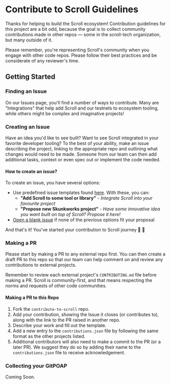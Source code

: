 # Contribute to Scroll Guidelines

Thanks for helping to build the Scroll ecosystem! Contribution guidelines for this project are a bit odd, because the goal is to collect community contributions made in other repos — some in the scroll-tech organization, but many outside of it.

Please remember, you're representing Scroll's community when you engage with other code repos. Please follow their best practices and be considerate of any reviewer's time.

## Getting Started

### Finding an Issue

On our Issues page, you'll find a number of ways to contribute. Many are "Integrations" that help add Scroll and our testnets to ecosystem tooling, while others might be complex and imaginative projects!

### Creating an Issue

Have an idea you'd like to see built? Want to see Scroll integrated in your favorite developer tooling? To the best of your ability, make an issue describing the project, linking to the appropriate repo and outlining what changes would need to be made. Someone from our team can then add additional tasks, context or even spec out or implement the code needed.

#### How to create an issue?
To create an issue, you have several options:
- Use predefined issue templates found [here](https://github.com/scroll-tech/contribute-to-scroll/issues/new/choose). With these, you can:
   - **"Add Scroll to some tool or library"** - _Integrate Scroll into your favourite project_
   - **"Propose new Skunkworks project"** - _Have some innovative idea you want built on top of Scroll? Propose it here!_
- [Open a blank issue](https://github.com/scroll-tech/contribute-to-scroll/issues/new) if none of the previous options fit your proposal

And that's it! You've started your contribution to Scroll journey 📜 🚀

### Making a PR

Please start by making a PR to any external repo first. You can then create a draft PR to this repo so that our team can help comment on and review any contributions to external projects.

Remember to review each external project's `CONTRIBUTING.md` file before making a PR. Scroll is community-first, and that means respecting the norms and requests of other code communities.

#### Making a PR to this Repo

1. Fork the `contribute-to-scroll` repo.
2. Add your contribution, showing the Issue it closes (or contributes to), along with the link to the PR raised in another repo.
3. Describe your work and fill out the template.
4. Add a new entry to the `contributions.json` file by following the same format as the other projects listed.
5. Additional contributors will also need to make a commit to the PR (or a later PR). We suggest they do so by adding their name to the `contributions.json` file to receive acknowledgement.

### Collecting your GitPOAP

Coming Soon.
